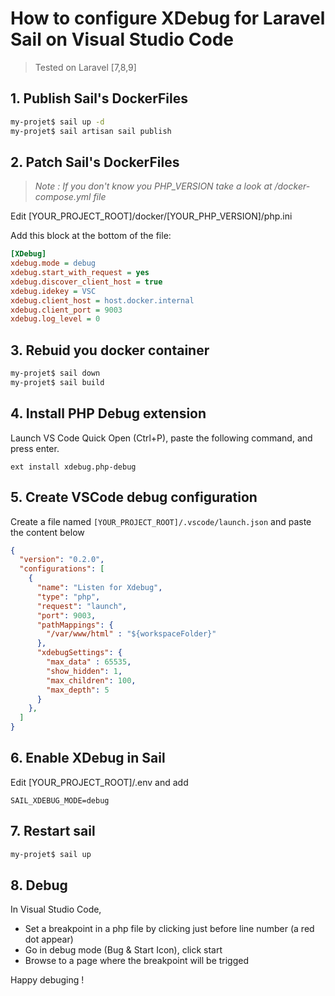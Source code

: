 # How to configure XDebug for Laravel Sail on Visual Studio Code

> Tested on Laravel [7,8,9]

## 1. Publish Sail's DockerFiles
```bash
my-projet$ sail up -d
my-projet$ sail artisan sail publish
```

## 2. Patch Sail's DockerFiles

> _Note : If you don't know you PHP_VERSION take a look at /docker-compose.yml file_

Edit [YOUR_PROJECT_ROOT]/docker/[YOUR_PHP_VERSION]/php.ini

Add this block at the bottom of the file:
```ini
[XDebug]
xdebug.mode = debug
xdebug.start_with_request = yes
xdebug.discover_client_host = true
xdebug.idekey = VSC
xdebug.client_host = host.docker.internal
xdebug.client_port = 9003
xdebug.log_level = 0
```

## 3. Rebuid you docker container
```bash
my-projet$ sail down
my-projet$ sail build
```

## 4. Install PHP Debug extension
Launch VS Code Quick Open (Ctrl+P), paste the following command, and press enter.
```
ext install xdebug.php-debug
```
## 5. Create VSCode debug configuration
Create a file named `[YOUR_PROJECT_ROOT]/.vscode/launch.json` and paste the content below
```json
{
  "version": "0.2.0",
  "configurations": [
    {
      "name": "Listen for Xdebug",
      "type": "php",
      "request": "launch",
      "port": 9003,
      "pathMappings": {
        "/var/www/html" : "${workspaceFolder}"
      },
      "xdebugSettings": {
        "max_data" : 65535,
        "show_hidden": 1,
        "max_children": 100,
        "max_depth": 5
      }
    },
  ]
}
```

## 6. Enable XDebug in Sail

Edit [YOUR_PROJECT_ROOT]/.env and add
```env
SAIL_XDEBUG_MODE=debug
```

## 7. Restart sail
```bash
my-projet$ sail up
```

## 8. Debug
In Visual Studio Code,
- Set a breakpoint in a php file by clicking just before line number (a red dot appear)
- Go in debug mode (Bug & Start Icon), click start
- Browse to a page where the breakpoint will be trigged


Happy debuging !



